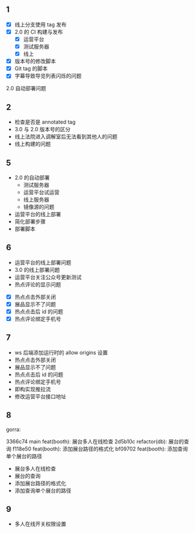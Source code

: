 ## 1

- [x] 线上分支使用 tag 发布
- [x] 2.0 的 CI 构建与发布
	- [x] 运营平台
	- [x] 测试服务器
	- [x] 线上
- [x] 版本号的修改脚本
- [x] Git tag 的脚本
- [x] 字幕导致导览列表闪烁的问题

2.0 自动部署问题

## 2

- 检查是否是 annotated tag
- 3.0 与 2.0 版本号的区分
- 线上法院进入调解室后无法看到其他人的问题
- 线上构建的问题

## 5

- 2.0 的自动部署
	- 测试服务器
	- 运营平台试运营
	- 线上服务器
	- 镜像源的问题
- 运营平台的线上部署
- 简化部署步骤
- 部署脚本

## 6

- 运营平台的线上部署问题
- 3.0 的线上部署问题
- 运营平台关注公众号更新测试
- 热点评论的显示问题

- [x] 热点点击外部关闭
- [x] 展品显示不了问题
- [x] 热点点击后 id 的问题
- [x] 热点评论绑定手机号

## 7

- ws 后端添加运行时的 allow origins 设置
- 热点点击外部关闭
- 展品显示不了问题
- 热点点击后 id 的问题
- 热点评论绑定手机号
- 即构实现推拉流
- 修改运营平台接口地址

## 8

gorra:

3366c74 main feat(booth): 展台多人在线检查
2d5b10c refactor(db): 展台的查询
f118e50 feat(booth): 添加展台路径的格式化
bf09702 feat(booth): 添加查询单个展台的路径


- 展台多人在线检查
- 展台的查询
- 添加展台路径的格式化
- 添加查询单个展台的路径

## 9

- 多人在线开关权限设置
